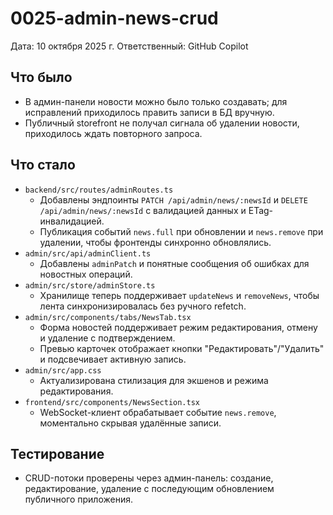# 0025-admin-news-crud

Дата: 10 октября 2025 г.
Ответственный: GitHub Copilot

## Что было
- В админ-панели новости можно было только создавать; для исправлений приходилось править записи в БД вручную.
- Публичный storefront не получал сигнала об удалении новости, приходилось ждать повторного запроса.

## Что стало
- `backend/src/routes/adminRoutes.ts`
  - Добавлены эндпоинты `PATCH /api/admin/news/:newsId` и `DELETE /api/admin/news/:newsId` с валидацией данных и ETag-инвалидацией.
  - Публикация событий `news.full` при обновлении и `news.remove` при удалении, чтобы фронтенды синхронно обновлялись.
- `admin/src/api/adminClient.ts`
  - Добавлены `adminPatch` и понятные сообщения об ошибках для новостных операций.
- `admin/src/store/adminStore.ts`
  - Хранилище теперь поддерживает `updateNews` и `removeNews`, чтобы лента синхронизировалась без ручного refetch.
- `admin/src/components/tabs/NewsTab.tsx`
  - Форма новостей поддерживает режим редактирования, отмену и удаление с подтверждением.
  - Превью карточек отображает кнопки "Редактировать"/"Удалить" и подсвечивает активную запись.
- `admin/src/app.css`
  - Актуализирована стилизация для экшенов и режима редактирования.
- `frontend/src/components/NewsSection.tsx`
  - WebSocket-клиент обрабатывает событие `news.remove`, моментально скрывая удалённые записи.

## Тестирование
- CRUD-потоки проверены через админ-панель: создание, редактирование, удаление с последующим обновлением публичного приложения.

